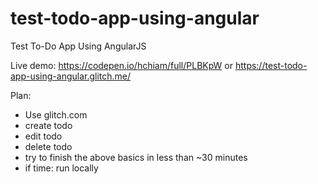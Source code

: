 # test-todo-app-using-angular
Test To-Do App Using AngularJS

Live demo: https://codepen.io/hchiam/full/PLBKpW or https://test-todo-app-using-angular.glitch.me/

Plan:
- Use glitch.com
- create todo
- edit todo
- delete todo
- try to finish the above basics in less than ~30 minutes
- if time: run locally
